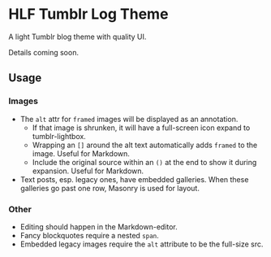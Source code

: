 # HLF Tumblr Log Theme

A light Tumblr blog theme with quality UI.

Details coming soon.

## Usage

### Images

- The `alt` attr for `framed` images will be displayed as an annotation.
  - If that image is shrunken, it will have a full-screen icon expand to
    tumblr-lightbox.
  - Wrapping an `[]` around the alt text automatically adds `framed` to the
    image. Useful for Markdown.
  - Include the original source within an `()` at the end to show it during
    expansion. Useful for Markdown.
- Text posts, esp. legacy ones, have embedded galleries. When these galleries go
  past one row, Masonry is used for layout.

### Other

- Editing should happen in the Markdown-editor.
- Fancy blockquotes require a nested `span`.
- Embedded legacy images require the `alt` attribute to be the full-size src.
